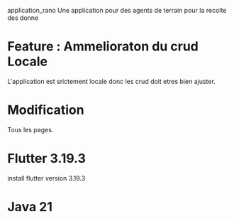 application_rano
Une application pour des agents de terrain pour la recolte des donne

# Feature : Ammelioraton du crud Locale
L'application est srictement locale donc
les crud doit etres bien ajuster.

# Modification
 Tous les pages.
 
# Flutter 3.19.3
install flutter version 3.19.3

# Java 21